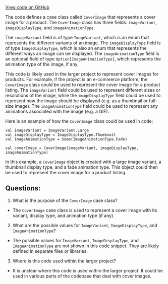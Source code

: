 [View code on GitHub](https://github.com/misbahsy/the-algorithm/product-mixer/core/src/main/scala/com/twitter/product_mixer/core/model/marshalling/response/urt/cover/CoverImage.scala)

The code defines a case class called `CoverImage` that represents a cover image for a product. The `CoverImage` class has three fields: `imageVariant`, `imageDisplayType`, and `imageAnimationType`. 

The `imageVariant` field is of type `ImageVariant`, which is an enum that represents the different variants of an image. The `imageDisplayType` field is of type `ImageDisplayType`, which is also an enum that represents the different ways an image can be displayed. The `imageAnimationType` field is an optional field of type `Option[ImageAnimationType]`, which represents the animation type of the image, if any.

This code is likely used in the larger project to represent cover images for products. For example, if the project is an e-commerce platform, the `CoverImage` class could be used to represent the cover image for a product listing. The `imageVariant` field could be used to represent different sizes or resolutions of the image, while the `imageDisplayType` field could be used to represent how the image should be displayed (e.g. as a thumbnail or full-size image). The `imageAnimationType` field could be used to represent any animations associated with the image (e.g. a GIF).

Here is an example of how the `CoverImage` class could be used in code:

```
val imageVariant = ImageVariant.Large
val imageDisplayType = ImageDisplayType.Thumbnail
val imageAnimationType = Some(ImageAnimationType.Fade)

val coverImage = CoverImage(imageVariant, imageDisplayType, imageAnimationType)
```

In this example, a `CoverImage` object is created with a large image variant, a thumbnail display type, and a fade animation type. This object could then be used to represent the cover image for a product listing.
## Questions: 
 1. What is the purpose of the `CoverImage` case class?
- The `CoverImage` case class is used to represent a cover image with its variant, display type, and animation type (if any).

2. What are the possible values for `ImageVariant`, `ImageDisplayType`, and `ImageAnimationType`?
- The possible values for `ImageVariant`, `ImageDisplayType`, and `ImageAnimationType` are not shown in this code snippet. They are likely defined in separate files or libraries.

3. Where is this code used within the larger project?
- It is unclear where this code is used within the larger project. It could be used in various parts of the codebase that deal with cover images.